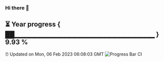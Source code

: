 ### Hi there 👋
⏳ Year progress { ██▁▁▁▁▁▁▁▁▁▁▁▁▁▁▁▁▁▁▁▁▁▁▁▁▁▁▁▁ } 9.93 %
---
⏰ Updated on Mon, 06 Feb 2023 06:08:03 GMT
![Progress Bar CI](https://github.com/Moyi321/Moyi321/workflows/Progress%20Bar%20CI/badge.svg)
